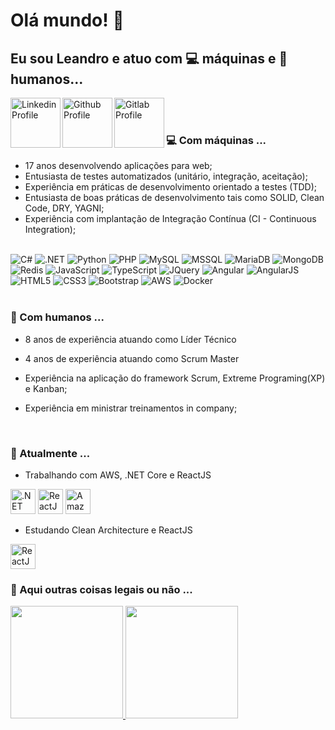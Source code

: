 # Olá mundo! 👋


## Eu sou Leandro e atuo com 💻 máquinas e 👨‍ humanos...

<div display="inline-block">

<a href="https://www.linkedin.com/in/imleandroribeiro/" target="_blank">
<img src="https://img.shields.io/badge/LinkedIn-0077B5?style=for-the-badge&logo=linkedin&logoColor=white" alt="Linkedin Profile" title="Linkedin Profile" width="80px" align="left" />
</a>

<a href="https://github.com/leandroribeiro" target="_blank">
<img src="https://img.shields.io/badge/GitHub-100000?style=for-the-badge&logo=github&logoColor=white" alt="Github Profile" title="Github Profile" width="80px" align="left" />
</a>

<a href="https://gitlab.com/users/mister-ribeiro" target="_blank">
<img src="https://img.shields.io/badge/GitLab-330F63?style=for-the-badge&logo=gitlab&logoColor=white" alt="Gitlab Profile" title="Gitlab Profile" width="80px" align="left" />
</a>

</div>

<!--
**leandroribeiro/leandroribeiro** is a ✨ _special_ ✨ repository because its `README.md` (this file) appears on your GitHub profile.
-->

</br>
</br>

### 💻 Com máquinas ...

* 17 anos desenvolvendo aplicações para web;
* Entusiasta de testes automatizados (unitário, integração, aceitação);
* Experiência em práticas de desenvolvimento orientado a testes (TDD);
* Entusiasta de boas práticas de desenvolvimento tais como SOLID, Clean Code, DRY, YAGNI;
* Experiência com implantação de Integração Contínua (CI - Continuous Integration);

</br>

<div>


<img src="https://img.shields.io/badge/C%23-239120?style=for-the-badge&logo=c-sharp&logoColor=white" alt="C#" title="C#" />
<img src="https://img.shields.io/badge/.NET-512BD4?style=for-the-badge&logo=dotnet&logoColor=white" alt=".NET" title=".NET" />
<img src="https://img.shields.io/badge/Python-14354C?style=for-the-badge&logo=python&logoColor=white" alt="Python" title="Python" />
<img src="https://img.shields.io/badge/PHP-777BB4?style=for-the-badge&logo=php&logoColor=white" alt="PHP" title="PHP" />
<img src="https://img.shields.io/badge/MySQL-00000F?style=for-the-badge&logo=mysql&logoColor=white" alt="MySQL" title="MySQL" />
<img src="https://img.shields.io/badge/Microsoft_SQL_Server-CC2927?style=for-the-badge&logo=microsoft-sql-server&logoColor=white" alt="MSSQL" title="MSSQL" />
<img src="https://img.shields.io/badge/MariaDB-003545?style=for-the-badge&logo=mariadb&logoColor=white" alt="MariaDB" title="MariaDB" />
<img src="https://img.shields.io/badge/MongoDB-4EA94B?style=for-the-badge&logo=mongodb&logoColor=white" alt="MongoDB" title="MongoDB" />
<img src="https://img.shields.io/badge/redis-%23DD0031.svg?&style=for-the-badge&logo=redis&logoColor=white" alt="Redis" title="Redis" />
<img src="https://img.shields.io/badge/JavaScript-323330?style=for-the-badge&logo=javascript&logoColor=F7DF1E" alt="JavaScript" title="JavaScript" />
<img src="https://img.shields.io/badge/TypeScript-007ACC?style=for-the-badge&logo=typescript&logoColor=white" alt="TypeScript" title="TypeScript" />
<img src="https://img.shields.io/badge/jQuery-0769AD?style=for-the-badge&logo=jquery&logoColor=white" alt="JQuery" title="JQuery" />
<img src="https://img.shields.io/badge/Angular-DD0031?style=for-the-badge&logo=angular&logoColor=white" alt="Angular" title="Angular" />
<img src="https://img.shields.io/badge/AngularJS-E23237?style=for-the-badge&logo=angularjs&logoColor=white" alt="AngularJS" title="AngularJS" />
<img src="https://img.shields.io/badge/HTML5-E34F26?style=for-the-badge&logo=html5&logoColor=white" alt="HTML5" title="HTML5" />
<img src="https://img.shields.io/badge/CSS3-1572B6?style=for-the-badge&logo=css3&logoColor=white" alt="CSS3" title="CSS3" />
<img src="https://img.shields.io/badge/Bootstrap-563D7C?style=for-the-badge&logo=bootstrap&logoColor=white" alt="Bootstrap" title="Bootstrap" />
<img src="https://img.shields.io/badge/Amazon_AWS-232F3E?style=for-the-badge&logo=amazon-aws&logoColor=white" alt="AWS" title="AWS" />
<img src="https://img.shields.io/badge/Docker-2CA5E0?style=for-the-badge&logo=docker&logoColor=white" alt="Docker" title="Docker" />


</div>

<br>

### 👨‍ Com humanos ...

* 8 anos de experiência atuando como Líder Técnico
* 4 anos de experiência atuando como Scrum Master

* Experiência na aplicação do framework Scrum, Extreme Programing(XP) e Kanban;
* Experiência em ministrar treinamentos in company;

<br>

### 🌱 Atualmente ...

- Trabalhando com AWS, .NET Core e ReactJS

 <img src="https://cdn.jsdelivr.net/gh/devicons/devicon/icons/dotnetcore/dotnetcore-original.svg" width="40px" height="40px" alt=".NET Core" title=".NET Core" />
 <img src="https://cdn.jsdelivr.net/gh/devicons/devicon/icons/react/react-original-wordmark.svg" width="40px" height="40px" alt="ReactJS" title="ReactJS" />
 <img src="https://cdn.jsdelivr.net/gh/devicons/devicon/icons/amazonwebservices/amazonwebservices-original-wordmark.svg" width="40px" height="40px" alt="Amazon Web Services" title="Amazon Web Services" />

- Estudando Clean Architecture e ReactJS

 <img src="https://cdn.jsdelivr.net/gh/devicons/devicon/icons/react/react-original-wordmark.svg" width="40px" height="40px" alt="ReactJS" title="ReactJS" />

<br>

### 🚀 Aqui outras coisas legais ou não ...

<div>
<a href="https://github.com/leandroribeiro">
<img height="180em" src="https://github-readme-stats.vercel.app/api/top-langs/?username=leandroribeiro&layout=compact&langs_count=7&theme=dracula"/>
<img height="180em" src="https://github-readme-stats.vercel.app/api?username=leandroribeiro&show_icons=true&theme=dracula&include_all_commits=true&count_private=true"/>
</div>